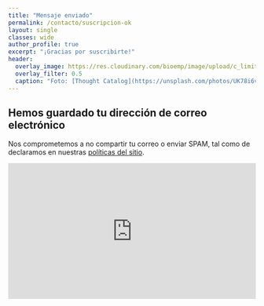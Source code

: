 ```yaml
---
title: "Mensaje enviado"
permalink: /contacto/suscripcion-ok
layout: single
classes: wide
author_profile: true
excerpt: "¡Gracias por suscribirte!"
header:
  overlay_image: https://res.cloudinary.com/bioemp/image/upload/c_limit,f_auto,q_auto,w_1200/b2/contacto-bHgDJd.jpg
  overlay_filter: 0.5
  caption: "Foto: [Thought Catalog](https://unsplash.com/photos/UK78i6vK3sc) @ Unsplash"
---
```


<h2><i class="far fa-clipboard-check"></i> Hemos guardado tu dirección de correo electrónico</h2>

Nos comprometemos a no compartir tu correo o enviar SPAM, tal como de declaramos en nuestras [políticas del sitio](https://bioemprendedor.cl/politicas/#como-usamos-la-informaci%C3%B3n-recolectada).

<div style="width:100%;height:0;padding-bottom:55%;position:relative;"><iframe src="https://giphy.com/embed/3gpfkdQIunv5C" width="100%" height="100%" style="position:absolute" frameBorder="0" class="giphy-embed" allowFullScreen></iframe></div>
